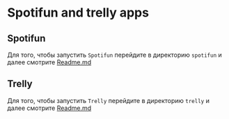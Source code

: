 # Spotifun and trelly apps

## Spotifun

Для того, чтобы запустить `Spotifun` перейдите в директорию `spotifun` и далее смотрите [Readme.md](https://github.com/it-incubator/apihub-front/blob/main/spotifun/README.md)

## Trelly

Для того, чтобы запустить `Trelly` перейдите в директорию `trelly` и далее смотрите [Readme.md](https://github.com/it-incubator/apihub-front/blob/main/trelly/README.md)
